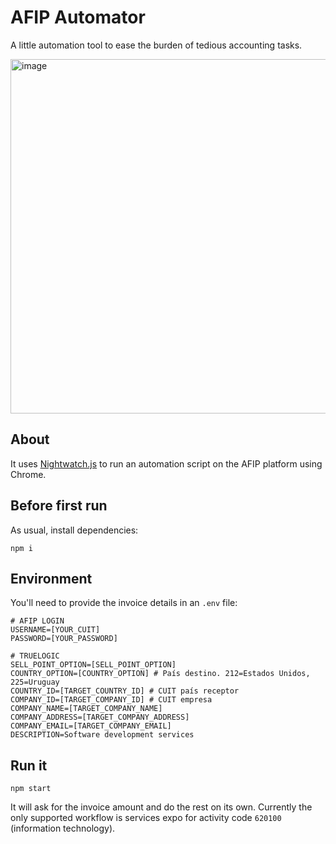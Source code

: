 # AFIP Automator

A little automation tool to ease the burden of tedious accounting tasks.

<img width="567" alt="image" src="https://github.com/codealchemist/afip-automator/assets/1118293/ecf084ab-6a09-4ce1-a830-a793f48ab96a">

## About

It uses [Nightwatch.js](https://nightwatchjs.org/) to run an automation script on the AFIP platform using Chrome.

## Before first run

As usual, install dependencies:

`npm i`

## Environment

You'll need to provide the invoice details in an `.env` file:

```
# AFIP LOGIN
USERNAME=[YOUR_CUIT]
PASSWORD=[YOUR_PASSWORD]

# TRUELOGIC
SELL_POINT_OPTION=[SELL_POINT_OPTION]
COUNTRY_OPTION=[COUNTRY_OPTION] # País destino. 212=Estados Unidos, 225=Uruguay
COUNTRY_ID=[TARGET_COUNTRY_ID] # CUIT país receptor
COMPANY_ID=[TARGET_COMPANY_ID] # CUIT empresa
COMPANY_NAME=[TARGET_COMPANY_NAME]
COMPANY_ADDRESS=[TARGET_COMPANY_ADDRESS]
COMPANY_EMAIL=[TARGET_COMPANY_EMAIL]
DESCRIPTION=Software development services
```

## Run it

`npm start`

It will ask for the invoice amount and do the rest on its own.
Currently the only supported workflow is services expo for activity code `620100`
(information technology).
